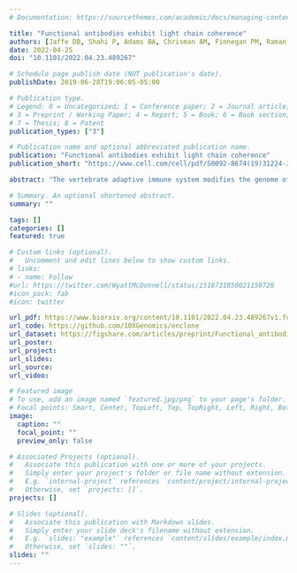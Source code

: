 ```yaml
---
# Documentation: https://sourcethemes.com/academic/docs/managing-content/

title: "Functional antibodies exhibit light chain coherence"
authors: [Jaffe DB, Shahi P, Adams BA, Chrisman AM, Finnegan PM, Raman N, Royall AE, Tsai F, Vollbrecht T, Reyes DS, McDonnell WJ]
date: 2022-04-25
doi: "10.1101/2022.04.23.489267"

# Schedule page publish date (NOT publication's date).
publishDate: 2019-06-28T19:06:05-05:00

# Publication type.
# Legend: 0 = Uncategorized; 1 = Conference paper; 2 = Journal article;
# 3 = Preprint / Working Paper; 4 = Report; 5 = Book; 6 = Book section;
# 7 = Thesis; 8 = Patent
publication_types: ["3"]

# Publication name and optional abbreviated publication name.
publication: "Functional antibodies exhibit light chain coherence"
publication_short: "https://www.cell.com/cell/pdf/S0092-8674(19)31224-3.pdf"

abstract: "The vertebrate adaptive immune system modifies the genome of individual B cells to encode antibodies binding particular antigens. In most mammals, antibodies are composed of a heavy and a light chain which are sequentially generated by recombination of V, D (for heavy chains), J, and C gene segments. Each chain contains three complementarity-determining regions (CDR1-3), contributing to antigen specificity. Certain heavy and light chains are preferred for particular antigens. We considered pairs of B cells sharing the same heavy chain V gene and CDRH3 amino acid sequence and isolated from different donors, also known as public clonotypes. We show that for naive antibodies (not yet adapted to antigens), the probability that they use the same light chain V gene is ~10%, whereas for memory (functional) antibodies it is ~80%. This property of functional antibodies is a phenomenon we call light chain coherence. We also observe it when similar heavy chains recur within a donor. Thus, though naive antibodies appear to recur by chance, the recurrence of functional antibodies reveals surprising constraint and determinism in the processes of V(D)J recombination and immune selection. For most functional antibodies, the heavy chain determines the light chain."

# Summary. An optional shortened abstract.
summary: ""

tags: []
categories: []
featured: true

# Custom links (optional).
#   Uncomment and edit lines below to show custom links.
# links:
# - name: Follow
#url: https://twitter.com/WyattMcDonnell/status/1518731850021150720
#icon_pack: fab
#icon: twitter

url_pdf: https://www.biorxiv.org/content/10.1101/2022.04.23.489267v1.full.pdf
url_code: https://github.com/10XGenomics/enclone
url_dataset: https://figshare.com/articles/preprint/Functional_antibodies_exhibit_light_chain_coherence/19617633
url_poster:
url_project:
url_slides:
url_source:
url_video:

# Featured image
# To use, add an image named `featured.jpg/png` to your page's folder.
# Focal points: Smart, Center, TopLeft, Top, TopRight, Left, Right, BottomLeft, Bottom, BottomRight.
image:
  caption: ""
  focal_point: ""
  preview_only: false

# Associated Projects (optional).
#   Associate this publication with one or more of your projects.
#   Simply enter your project's folder or file name without extension.
#   E.g. `internal-project` references `content/project/internal-project/index.md`.
#   Otherwise, set `projects: []`.
projects: []

# Slides (optional).
#   Associate this publication with Markdown slides.
#   Simply enter your slide deck's filename without extension.
#   E.g. `slides: "example"` references `content/slides/example/index.md`.
#   Otherwise, set `slides: ""`.
slides: ""
---
```

